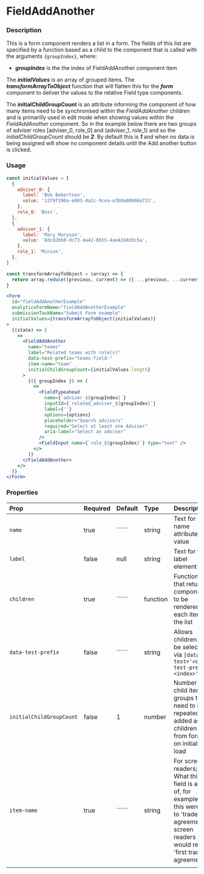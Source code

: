 # FieldAddAnother

### Description

This is a form component renders a list in a form. The fields of this list are specified by a function based as a child to the component that is called with the arguments `{groupIndex}`, where:

- ***groupIndex*** is the the index of FieldAddAnother component item

The ***initialValues*** is an array of grouped items. The ***transformArrayToObject*** function that will flatten this for the ***form*** component to deliver the values to the relative Field type components. 

The **initialChildGroupCount** is an attribute informing the component of how many items need to be synchronised within the *FieldAddAnother* children and is primarilly used in edit mode when showing values within the *FieldAddAnother* component. So in the example below there are two groups of adviser roles [adviser_0, role_0] and (adviser_1, role_1) and so the *initialChildGroupCount* should be ***2***. By default this is ***1*** and when no data is being assigned will show no component details until the Add another button is clicked.

### Usage

```jsx
const initialValues = [
  {
    adviser_0: {
      label: 'Bob Bobertson',
      value: '1379f390a-e083-4a2c-9cea-e3b9a08606a723',
    },
    role_0: 'Boss',
  },
  {
    adviser_1: {
      label: 'Mary Maryson',
      value: '8dcd2bb8-dc73-4a42-8655-4ae42d4d3c5a',
    },
    role_1: 'Minion',
  },
]

const transformArrayToObject = (array) => {
  return array.reduce((previous, current) => ({ ...previous, ...current }))
}

<Form
  id="fieldAddAnotherExample"
  analyticsFormName="fieldAddAnotherExample"
  submissionTaskName="Submit Form example"
  initialValues={transformArrayToObject(initialValues)}
>
  {(state) => (
    <>
      <FieldAddAnother
        name="teams"
        label="Related teams with role(s)"
        data-test-prefix="teams-field-"
        item-name="team"
        initialChildGroupCount={initialValues.length}
      >
        {({ groupIndex }) => (
          <>
            <FieldTypeahead
              name={`adviser_${groupIndex}`}
              inputId={`related_adviser_${groupIndex}`}
              label={''}
              options={options}
              placeholder="Search advisers"
              required="Select at least one Adviser"
              aria-label="Select an adviser"
            />
            <FieldInput name={`role_${groupIndex}`} type="text" />
          </>
        )}
      </FieldAddAnother>
    </>
  )}
</Form>
```

### Properties

| Prop               | Required | Default | Type                           | Description                                                                                                                                            |
| :----------------- | :------- | :------ | :----------------------------- | :----------------------------------------------------------------------------------------------------------------------------------------------------- |
| `name`             | true     | ``````  | string                         | Text for name attribute value                                                                                                                          |
| `label`            | false    | null    | string                         | Text for the label element                                                                                                                             |
| `children`         | true     | ``````  | function                       | Function that returns components to be rendered for each item in the list                                                                              |
| `data-test-prefix` | false    | ``````  | string                         | Allows children to be selected via `[data-test='<data-test-prefix><index>']`                                                                           |||
| `initialChildGroupCount` | false    | 1                                                            | number   | Number of child items groups that need to be repeated or added as a children from form on initial load |
| `item-name` | true | `````` | string | For screen readers; What this field is a list of, for example if this were set to 'trade agreements' screen readers would read 'first trade agreement' |
|                     |          |                                                              |          |                                                              |
